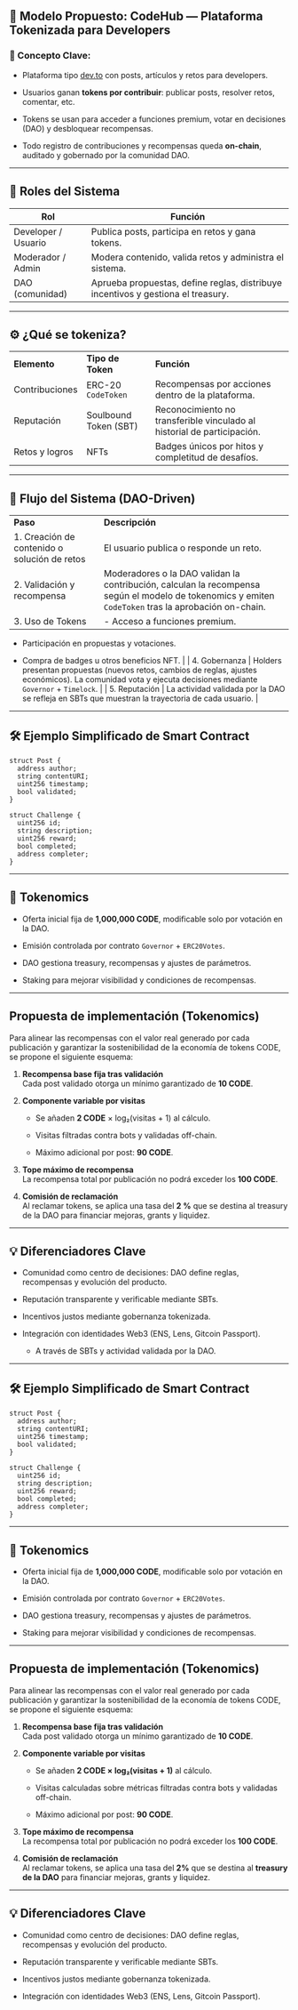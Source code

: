 ## 🧩 **Modelo Propuesto: CodeHub — Plataforma Tokenizada para Developers**

### 🔑 Concepto Clave:

- Plataforma tipo [dev.to](https://www.dev.to) con posts, artículos y retos para developers.
    
- Usuarios ganan **tokens por contribuir**: publicar posts, resolver retos, comentar, etc.
    
- Tokens se usan para acceder a funciones premium, votar en decisiones (DAO) y desbloquear recompensas.
    
- Todo registro de contribuciones y recompensas queda **on-chain**, auditado y gobernado por la comunidad DAO.

---

## 👥 Roles del Sistema

|**Rol**|**Función**|
|---|---|
|Developer / Usuario|Publica posts, participa en retos y gana tokens.|
|Moderador / Admin|Modera contenido, valida retos y administra el sistema.|
|DAO (comunidad)|Aprueba propuestas, define reglas, distribuye incentivos y gestiona el treasury.|

---

## ⚙️ ¿Qué se tokeniza?

|   |   |   |
|---|---|---|
|**Elemento**|**Tipo de Token**|**Función**|
|Contribuciones|ERC-20 `CodeToken`|Recompensas por acciones dentro de la plataforma.|
|Reputación|Soulbound Token (SBT)|Reconocimiento no transferible vinculado al historial de participación.|
|Retos y logros|NFTs|Badges únicos por hitos y completitud de desafíos.|

---

## 🔄 Flujo del Sistema (DAO-Driven)

|   |   |
|---|---|
|**Paso**|**Descripción**|
|1. Creación de contenido o solución de retos|El usuario publica o responde un reto.|
|2. Validación y recompensa|Moderadores o la DAO validan la contribución, calculan la recompensa según el modelo de tokenomics y emiten `CodeToken` tras la aprobación on-chain.|
|3. Uso de Tokens|- Acceso a funciones premium.|

- Participación en propuestas y votaciones.
    
- Compra de badges u otros beneficios NFT. | | 4. Gobernanza | Holders presentan propuestas (nuevos retos, cambios de reglas, ajustes económicos). La comunidad vota y ejecuta decisiones mediante `Governor` + `Timelock`. | | 5. Reputación | La actividad validada por la DAO se refleja en SBTs que muestran la trayectoria de cada usuario. |

---

## 🛠️ Ejemplo Simplificado de Smart Contract

```
struct Post {
  address author;
  string contentURI;
  uint256 timestamp;
  bool validated;
}

struct Challenge {
  uint256 id;
  string description;
  uint256 reward;
  bool completed;
  address completer;
}
```

---

## 🧠 Tokenomics

- Oferta inicial fija de **1,000,000 CODE**, modificable solo por votación en la DAO.
    
- Emisión controlada por contrato `Governor` + `ERC20Votes`.
    
- DAO gestiona treasury, recompensas y ajustes de parámetros.
    
- Staking para mejorar visibilidad y condiciones de recompensas.

---

## Propuesta de implementación (Tokenomics)

Para alinear las recompensas con el valor real generado por cada publicación y garantizar la sostenibilidad de la economía de tokens CODE, se propone el siguiente esquema:

1. **Recompensa base fija tras validación**  
    Cada post validado otorga un mínimo garantizado de **10 CODE**.
    
2. **Componente variable por visitas**
    
    - Se añaden **2 CODE** × log₂(visitas + 1) al cálculo.
        
    - Visitas filtradas contra bots y validadas off-chain.
        
    - Máximo adicional por post: **90 CODE**.
        
3. **Tope máximo de recompensa**  
    La recompensa total por publicación no podrá exceder los **100 CODE**.
    
4. **Comisión de reclamación**  
    Al reclamar tokens, se aplica una tasa del **2 %** que se destina al treasury de la DAO para financiar mejoras, grants y liquidez.

---

## 💡 Diferenciadores Clave

- Comunidad como centro de decisiones: DAO define reglas, recompensas y evolución del producto.
    
- Reputación transparente y verificable mediante SBTs.
    
- Incentivos justos mediante gobernanza tokenizada.
    
- Integración con identidades Web3 (ENS, Lens, Gitcoin Passport).    
    - A través de SBTs y actividad validada por la DAO.

---

## 🛠️ Ejemplo Simplificado de Smart Contract

```solidity
struct Post {
  address author;
  string contentURI;
  uint256 timestamp;
  bool validated;
}

struct Challenge {
  uint256 id;
  string description;
  uint256 reward;
  bool completed;
  address completer;
}
```

---

## 🧠 Tokenomics

- Oferta inicial fija de **1,000,000 CODE**, modificable solo por votación en la DAO.
    
- Emisión controlada por contrato `Governor` + `ERC20Votes`.
    
- DAO gestiona treasury, recompensas y ajustes de parámetros.
    
- Staking para mejorar visibilidad y condiciones de recompensas.

---

## Propuesta de implementación (Tokenomics)

Para alinear las recompensas con el valor real generado por cada publicación y garantizar la sostenibilidad de la economía de tokens CODE, se propone el siguiente esquema:

1. **Recompensa base fija tras validación**  
    Cada post validado otorga un mínimo garantizado de **10 CODE**.
    
2. **Componente variable por visitas**
    
    - Se añaden **2 CODE × log₂(visitas + 1)** al cálculo.
        
    - Visitas calculadas sobre métricas filtradas contra bots y validadas off-chain.
        
    - Máximo adicional por post: **90 CODE**.
        
3. **Tope máximo de recompensa**  
    La recompensa total por publicación no podrá exceder los **100 CODE**.
    
4. **Comisión de reclamación**  
    Al reclamar tokens, se aplica una tasa del **2%** que se destina al **treasury de la DAO** para financiar mejoras, grants y liquidez.

---

## 💡 Diferenciadores Clave

- Comunidad como centro de decisiones: DAO define reglas, recompensas y evolución del producto.
    
- Reputación transparente y verificable mediante SBTs.
    
- Incentivos justos mediante gobernanza tokenizada.
    
- Integración con identidades Web3 (ENS, Lens, Gitcoin Passport).